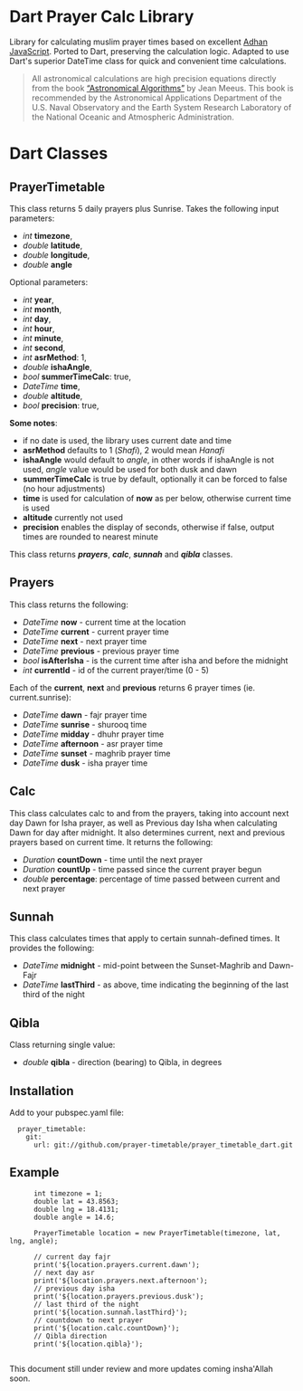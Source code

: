 # Dart Prayer Calc Library

Library for calculating muslim prayer times based on excellent [Adhan JavaScript](https://github.com/batoulapps/adhan-js). Ported to Dart, preserving the calculation logic. Adapted to use Dart's superior DateTime class for quick and convenient time calculations.

> All astronomical calculations are high precision equations directly from the book [“Astronomical Algorithms”](http://www.willbell.com/math/mc1.htm) by Jean Meeus. This book is recommended by the Astronomical Applications Department of the U.S. Naval Observatory and the Earth System Research Laboratory of the National Oceanic and Atmospheric Administration.

# Dart Classes

## PrayerTimetable

This class returns 5 daily prayers plus Sunrise. Takes the following input parameters:

- _int_ **timezone**,
- _double_ **latitude**,
- _double_ **longitude**,
- _double_ **angle**

Optional parameters:

- _int_ **year**,
- _int_ **month**,
- _int_ **day**,
- _int_ **hour**,
- _int_ **minute**,
- _int_ **second**,
- _int_ **asrMethod**: 1,
- _double_ **ishaAngle**,
- _bool_ **summerTimeCalc**: true,
- _DateTime_ **time**,
- _double_ **altitude**,
- _bool_ **precision**: true,

**Some notes**:

- if no date is used, the library uses current date and time
- **asrMethod** defaults to 1 (_Shafi_), 2 would mean _Hanafi_
- **ishaAngle** would default to _angle_, in other words if ishaAngle is not used, _angle_ value would be used for both dusk and dawn
- **summerTimeCalc** is true by default, optionally it can be forced to false (no hour adjustments)
- **time** is used for calculation of **now** as per below, otherwise current time is used
- **altitude** currently not used
- **precision** enables the display of seconds, otherwise if false, output times are rounded to nearest minute

This class returns **_prayers_**, **_calc_**, **_sunnah_** and **_qibla_** classes.

## Prayers

This class returns the following:

- _DateTime_ **now** - current time at the location
- _DateTime_ **current** - current prayer time
- _DateTime_ **next** - next prayer time
- _DateTime_ **previous** - previous prayer time
- _bool_ **isAfterIsha** - is the current time after isha and before the midnight
- _int_ **currentId** - id of the current prayer/time (0 - 5)

Each of the **current**, **next** and **previous** returns 6 prayer times (ie. current.sunrise):

- _DateTime_ **dawn** - fajr prayer time
- _DateTime_ **sunrise** - shurooq time
- _DateTime_ **midday** - dhuhr prayer time
- _DateTime_ **afternoon** - asr prayer time
- _DateTime_ **sunset** - maghrib prayer time
- _DateTime_ **dusk** - isha prayer time

## Calc

This class calculates calc to and from the prayers, taking into account next day Dawn for Isha prayer, as well as Previous day Isha when calculating Dawn for day after midnight. It also determines current, next and previous prayers based on current time. It returns the following:

- _Duration_ **countDown** - time until the next prayer
- _Duration_ **countUp** - time passed since the current prayer begun
- _double_ **percentage**: percentage of time passed between current and next prayer

## Sunnah

This class calculates times that apply to certain sunnah-defined times. It provides the following:

- _DateTime_ **midnight** - mid-point between the Sunset-Maghrib and Dawn-Fajr
- _DateTime_ **lastThird** - as above, time indicating the beginning of the last third of the night

## Qibla

Class returning single value:

- _double_ **qibla** - direction (bearing) to Qibla, in degrees

## Installation

Add to your pubspec.yaml file:

```
  prayer_timetable:
    git:
      url: git://github.com/prayer-timetable/prayer_timetable_dart.git
```

## Example

```
      int timezone = 1;
      double lat = 43.8563;
      double lng = 18.4131;
      double angle = 14.6;

      PrayerTimetable location = new PrayerTimetable(timezone, lat, lng, angle);

      // current day fajr
      print('${location.prayers.current.dawn');
      // next day asr
      print('${location.prayers.next.afternoon');
      // previous day isha
      print('${location.prayers.previous.dusk');
      // last third of the night
      print('${location.sunnah.lastThird}');
      // countdown to next prayer
      print('${location.calc.countDown}');
      // Qibla direction
      print('${location.qibla}');


```

This document still under review and more updates coming insha'Allah soon.

